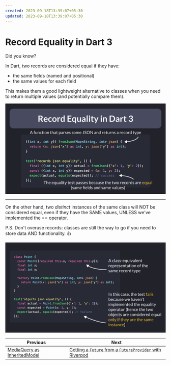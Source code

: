 ```yaml
---
created: 2023-09-18T13:39:07+05:30
updated: 2023-09-18T13:39:07+05:30
---
```

# Record Equality in Dart 3

Did you know?

In Dart, two records are considered equal if they have:
- the same fields (named and positional)
- the same values for each field

This makes them a good lightweight alternative to classes when you need to return multiple values (and potentially compare them).

![](109.1-rect.png)

---

On the other hand, two *distinct* instances of the same class will NOT be considered equal, even if they have the SAME values, UNLESS we've implemented the == operator.

P.S. Don't overuse records: classes are still the way to go if you need to store data AND functionality. 👍

![](109.2-rect.png)


| Previous | Next |
| -------- | ---- |
| [MediaQuery as InheritedModel](../0108-media-query-inherited-model/index.md) | [Getting a `Future` from a `FutureProvider` with Riverpod](../0110-riverpod-watch-future-provider/index.md) |
